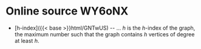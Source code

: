# Online source WY6oNX

* [h-index]({{< base >}}html/GNTwUS) -- ... $h$ is the $h$-index of the graph, the maximum number such that the graph contains $h$ vertices of degree at least $h$.